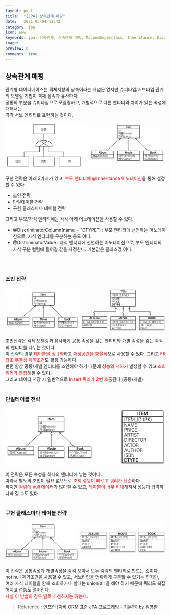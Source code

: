 ```yaml
---
layout: post
title:  "[JPA] 상속관계 매핑"
date:   2021-05-04 12:42
category: jpa
icon: www
keywords: jpa, 상속관계, 상속관계 매핑, MappedSuperclass, Inheritance, DiscriminatorColumn, DiscriminatorValue
image: 
preview: 0
comments: true
---
```


## 상속관계 매핑

관계형 데이터베이스는 객체지향의 상속이라는 개념은 없지만 슈퍼타입/서브타입 관계의 모델링 기법이 객체 상속과 유사하다.<br>
공통의 부분을 슈퍼타입으로 모델링하고, 개별적으로 다른 엔티티와 차이가 있는 속성에 대해서는 <br>
각각 서브 엔티티로 표현하는 것이다.<br>

![](/post-img/jpa/super_sub.PNG)

구현 전략은 아래 3가지가 있고, <span style="color:red">부모 엔티티에 @Inheritance 어노테이션</span>을 통해 설정할 수 있다.<br>
- 조인 전략
- 단일테이블 전략
- 구현 클래스마다 테이블 전략

그리고 부모/자식 엔티티에는 각각 아래 어노테이션을 사용할 수 있다.
- @DiscriminatorColumn(name = "DTYPE") : 부모 엔티티에 선언하는 어노테이션으로, 자식 엔티티를 구분하는 용도 이다.
- @DistriminatorValue : 자식 엔티티에 선언하는 어노테이션으로, 부모 엔티티의 자식 구분 컬럼에 들어갈 값을 지정한다. 기본값은 클래스명 이다.

<br>
<br>

### 조인 전략

![](/post-img/jpa/inheritancetype_join.PNG)

조인전략은 객체 모델링과 유사하게 공통 속성을 갖는 엔티티와 개별 속성을 갖는 각각의 엔티티를 나누는 것이다.<br>
이 전략의 경우 <span style="color:red">테이블을 정규화</span>하고 <span style="color:red">저장공간을 효율적</span>으로 사용할 수 있다. 그리고 <span style="color:red">FK참조 무결성 제약조건</span>도 활용 가능하다.<br>
반면 항상 공통/개별 엔티티를 조인해야 하기 때문에 <span style="color:red">성능의 저하</span>가 발생할 수 있고 <span style="color:red">조회쿼리가 복잡</span>해질 수 있다.<br>
그리고 데이터 저장 시 일반적으로 <span style="color:red">Insert 쿼리가 2번 호출</span>된다.(공통/개별)<br>
<br>

### 단일테이블 전략

![](/post-img/jpa/inheritancetype_single.PNG)

이 전략은 모든 속성을 하나의 엔티티에 넣는 것이다.<br>
따라서 별도의 조인이 필요 없으므로 <span style="color:red">조회 성능이 빠르고 쿼리가 단순</span>하다.<br>
하지만 <span style="color:red">컬럼에 null 데이터</span>가 많아질 수 있고, <span style="color:red">테이블이 너무 비대</span>해져서 성능이 급격히 나빠 질 수도 있다.<br>
<br>

### 구현 클래스마다 테이블 전략

![](/post-img/jpa/inheritancetype_each.PNG)

이 전략은 공통속성과 개별속성을 각각 모아서 모두 각각의 엔티티로 만드는 것이다.<br>
not null 제약조건을 사용할 수 있고, 서브타입을 명확하게 구분할 수 있기는 하지만,<br>
여러 자식 테이블을 함께 조회하거나 할때는 union all 을 해야 하기 때문에 쿼리도 복잡해지고 성능도 떨어진다.<br>
<span style="color:red">사실 이 방법의 경우 별로 추천하지는 않는다.</span>
<br>


> Reference : <a href="https://www.inflearn.com/course/ORM-JPA-Basic/dashboard">인프런 [자바 ORM 표준 JPA 프로그래밍 - 기본편] by 김영한</a>